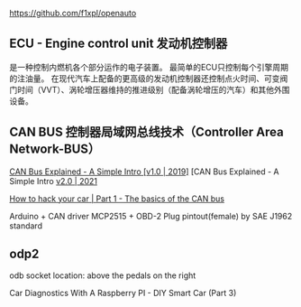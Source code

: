 https://github.com/f1xpl/openauto

## ECU - Engine control unit 发动机控制器
是一种控制内燃机各个部分运作的电子装置。 最简单的ECU只控制每个引擎周期的注油量。 在现代汽车上配备的更高级的发动机控制器还控制点火时间、可变阀门时间（VVT）、涡轮增压器维持的推进级别（配备涡轮增压的汽车）和其他外围设备。

## CAN BUS 控制器局域网总线技术（Controller Area Network-BUS）
[CAN Bus Explained - A Simple Intro [v1.0 | 2019]](https://www.youtube.com/watch?v=FqLDpHsxvf8)
[CAN Bus Explained - A Simple Intro [v2.0 | 2021](https://www.youtube.com/watch?v=oYps7vT708E)

[How to hack your car | Part 1 - The basics of the CAN bus](https://www.youtube.com/watch?v=cAAzXM5vsi0)

Arduino + CAN driver MCP2515 + OBD-2 Plug pintout(female) by SAE J1962 standard

## odp2 
odb socket location:
 above the pedals on the right


Car Diagnostics With A Raspberry PI - DIY Smart Car (Part 3)
